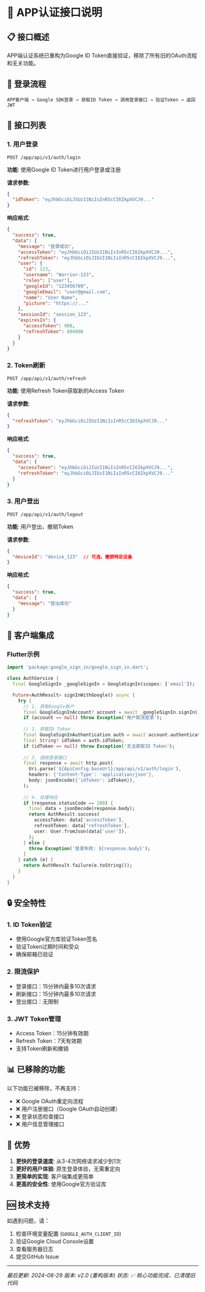 # 🔐 APP认证接口说明

## 📋 接口概述

APP端认证系统已重构为Google ID Token直接验证，移除了所有旧的OAuth流程和无关功能。

## 🚀 登录流程

```
APP客户端 → Google SDK登录 → 获取ID Token → 调用登录接口 → 验证Token → 返回JWT
```

## 🔌 接口列表

### 1. 用户登录
```
POST /app/api/v1/auth/login
```

**功能**: 使用Google ID Token进行用户登录或注册

**请求参数**:
```json
{
  "idToken": "eyJhbGciOiJSUzI1NiIsInR5cCI6IkpXVCJ9..."
}
```

**响应格式**:
```json
{
  "success": true,
  "data": {
    "message": "登录成功",
    "accessToken": "eyJhbGciOiJIUzI1NiIsInR5cCI6IkpXVCJ9...",
    "refreshToken": "eyJhbGciOiJIUzI1NiIsInR5cCI6IkpXVCJ9...",
    "user": {
      "id": 123,
      "username": "Warrior-123",
      "roles": ["user"],
      "googleId": "123456789",
      "googleEmail": "user@gmail.com",
      "name": "User Name",
      "picture": "https://..."
    },
    "sessionId": "session_123",
    "expiresIn": {
      "accessToken": 900,
      "refreshToken": 604800
    }
  }
}
```

### 2. Token刷新
```
POST /app/api/v1/auth/refresh
```

**功能**: 使用Refresh Token获取新的Access Token

**请求参数**:
```json
{
  "refreshToken": "eyJhbGciOiJIUzI1NiIsInR5cCI6IkpXVCJ9..."
}
```

**响应格式**:
```json
{
  "success": true,
  "data": {
    "accessToken": "eyJhbGciOiJIUzI1NiIsInR5cCI6IkpXVCJ9...",
    "refreshToken": "eyJhbGciOiJIUzI1NiIsInR5cCI6IkpXVCJ9..."
  }
}
```

### 3. 用户登出
```
POST /app/api/v1/auth/logout
```

**功能**: 用户登出，撤销Token

**请求参数**:
```json
{
  "deviceId": "device_123"  // 可选，撤销特定设备
}
```

**响应格式**:
```json
{
  "success": true,
  "data": {
    "message": "登出成功"
  }
}
```

## 📱 客户端集成

### Flutter示例
```dart
import 'package:google_sign_in/google_sign_in.dart';

class AuthService {
  final GoogleSignIn _googleSignIn = GoogleSignIn(scopes: ['email']);

  Future<AuthResult> signInWithGoogle() async {
    try {
      // 1. 获取Google账户
      final GoogleSignInAccount? account = await _googleSignIn.signIn();
      if (account == null) throw Exception('用户取消登录');
      
      // 2. 获取ID Token
      final GoogleSignInAuthentication auth = await account.authentication;
      final String? idToken = auth.idToken;
      if (idToken == null) throw Exception('无法获取ID Token');
      
      // 3. 调用登录接口
      final response = await http.post(
        Uri.parse('${ApiConfig.baseUrl}/app/api/v1/auth/login'),
        headers: {'Content-Type': 'application/json'},
        body: jsonEncode({'idToken': idToken}),
      );
      
      // 4. 处理响应
      if (response.statusCode == 200) {
        final data = jsonDecode(response.body);
        return AuthResult.success(
          accessToken: data['accessToken'],
          refreshToken: data['refreshToken'],
          user: User.fromJson(data['user']),
        );
      } else {
        throw Exception('登录失败: ${response.body}');
      }
    } catch (e) {
      return AuthResult.failure(e.toString());
    }
  }
}
```

## 🔒 安全特性

### 1. **ID Token验证**
- 使用Google官方库验证Token签名
- 验证Token过期时间和受众
- 确保邮箱已验证

### 2. **限流保护**
- 登录接口：15分钟内最多10次请求
- 刷新接口：15分钟内最多10次请求
- 登出接口：无限制

### 3. **JWT Token管理**
- Access Token：15分钟有效期
- Refresh Token：7天有效期
- 支持Token刷新和撤销

## 📊 已移除的功能

以下功能已被移除，不再支持：

- ❌ Google OAuth重定向流程
- ❌ 用户注册接口（Google OAuth自动创建）
- ❌ 登录状态检查接口
- ❌ 用户信息管理接口

## 🚀 优势

1. **更快的登录速度**: 从3-4次网络请求减少到1次
2. **更好的用户体验**: 原生登录体验，无需重定向
3. **更简单的实现**: 客户端集成更简单
4. **更高的安全性**: 使用Google官方验证库

## 🆘 技术支持

如遇到问题，请：
1. 检查环境变量配置 (`GOOGLE_AUTH_CLIENT_ID`)
2. 验证Google Cloud Console设置
3. 查看服务器日志
4. 提交GitHub Issue

---

*最后更新: 2024-08-29*
*版本: v2.0 (重构版本)*
*状态: ✅ 核心功能完成，已清理旧代码*
